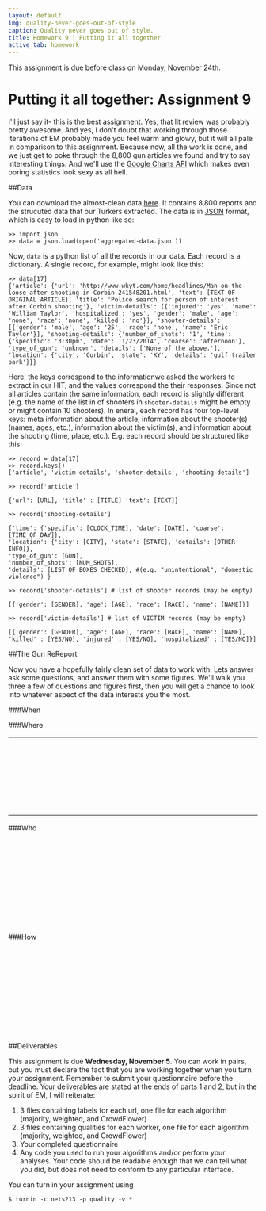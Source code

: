 ```yaml
---
layout: default
img: quality-never-goes-out-of-style
caption: Quality never goes out of style.
title: Homework 9 | Putting it all together 
active_tab: homework
---
```

<script type="text/javascript" src="https://www.google.com/jsapi"></script>

<script type="text/javascript">
google.load("visualization", "1.1", {packages:["corechart", "geochart", "calendar"]});
google.setOnLoadCallback(drawCharts);
function drawCharts() {
var oldData = google.visualization.arrayToDataTable([
["Gun", "Count"],
["Other handgun", 532],
["Pistol", 167],
["Shotgun", 161],
["Rifle", 159],
["Revolver", 76],
]);
var newData = google.visualization.arrayToDataTable([
["Gun", "Count"],
["Other handgun", 212],
["Shotgun", 118],
["Rifle", 90],
["Pistol", 84],
["Revolver", 32],
]);
var options = {};
var chartDiff = new google.visualization.PieChart(document.getElementById('guns_div'));
var diffData = chartDiff.computeDiff(oldData, newData);
chartDiff.draw(diffData, options);

var data = google.visualization.arrayToDataTable([
['State', 'Number of incidents'],
['Ak', 26],
['Al', 182],
['Ar', 65],
['Az', 146],
['Ca', 585],
['Co', 98],
['Ct', 73],
['Dc', 52],
['De', 33],
['Fl', 403],
['Ga', 139],
['Hi', 8],
['Ia', 31],
['Id', 20],
['Il', 325],
['In', 130],
['Ks', 87],
['Ky', 64],
['La', 168],
['Ma', 64],
['Md', 139],
['Me', 9],
['Mi', 160],
['Mn', 62],
['Mo', 166],
['Ms', 35],
['Mt', 19],
['Nc', 185],
['Nd', 6],
['Ne', 37],
['Nh', 10],
['Nj', 140],
['Nm', 25],
['Nv', 75],
['Ny', 244],
['Oh', 316],
['Ok', 87],
['Or', 68],
['Pa', 280],
['Ri', 22],
['Sc', 115],
['Sd', 4],
['Tn', 146],
['Tx', 431],
['Ut', 54],
['Va', 188],
['Vt', 10],
['Wa', 108],
['Wi', 97],
['Wv', 33],
['Wy', 5],
]);
var options = {
region : 'US',
displayMode: 'markers',
resolution: 'provinces',
colorAxis : {colors : ['#FF1919', '#800000']}
};
var chart = new google.visualization.GeoChart(document.getElementById('intentional_div'));
chart.draw(data, options);

var data = google.visualization.arrayToDataTable([
['State', 'Number of incidents'],
['Ak', 18],
['Al', 52],
['Ar', 24],
['Az', 49],
['Ca', 77],
['Co', 34],
['Ct', 15],
['Dc', 3],
['De', 11],
['Fl', 109],
['Ga', 62],
['Hi', 2],
['Ia', 26],
['Id', 10],
['Il', 48],
['In', 40],
['Ks', 32],
['Ky', 36],
['La', 32],
['Ma', 10],
['Md', 23],
['Me', 17],
['Mi', 56],
['Mn', 24],
['Mo', 47],
['Ms', 17],
['Mt', 21],
['Nc', 47],
['Nd', 8],
['Ne', 9],
['Nh', 8],
['Nj', 30],
['Nm', 7],
['Nv', 10],
['Ny', 54],
['Oh', 110],
['Ok', 35],
['Or', 32],
['Pa', 75],
['Sc', 46],
['Sd', 7],
['Tn', 69],
['Tx', 142],
['Ut', 22],
['Va', 47],
['Vt', 6],
['Wa', 42],
['Wi', 35],
['Wv', 11],
['Wy', 8],
]);
var options = {
region : 'US',
displayMode: 'markers',
resolution: 'provinces',
colorAxis : {colors : ['#3333FF', '#000066']}
};
var chart = new google.visualization.GeoChart(document.getElementById('unintentional_div'));
chart.draw(data, options);

var dataTable = new google.visualization.DataTable();
dataTable.addColumn({ type: 'date', id: 'Date' });
dataTable.addColumn({ type: 'number', id: 'Count' });
dataTable.addRows([
[ new Date(2013, 5, 17), 1.0],
[ new Date(2013, 0, 1), 2.0],
[ new Date(2014, 0, 1), 5.0],
[ new Date(2014, 0, 3), 1.0],
[ new Date(2014, 0, 6), 1.0],
[ new Date(2014, 0, 7), 1.0],
[ new Date(2014, 0, 8), 3.0],
[ new Date(2014, 0, 10), 1.0],
[ new Date(2014, 0, 11), 1.0],
[ new Date(2014, 0, 13), 1.0],
[ new Date(2013, 0, 13), 1.0],
[ new Date(2014, 0, 13), 1.0],
[ new Date(2014, 0, 14), 4.0],
[ new Date(2014, 0, 16), 4.0],
[ new Date(2014, 0, 18), 3.0],
[ new Date(2014, 0, 19), 1.0],
[ new Date(2014, 0, 20), 1.0],
[ new Date(2014, 0, 21), 1.0],
[ new Date(2013, 0, 22), 1.0],
[ new Date(2014, 0, 22), 2.0],
[ new Date(2014, 0, 23), 1.0],
[ new Date(2014, 0, 24), 1.0],
[ new Date(2013, 0, 26), 1.0],
[ new Date(2014, 0, 27), 2.0],
[ new Date(2013, 0, 28), 1.0],
[ new Date(2014, 0, 28), 3.0],
[ new Date(2014, 0, 29), 1.0],
[ new Date(2013, 0, 30), 1.0],
[ new Date(2014, 0, 30), 1.0],
[ new Date(2013, 0, 31), 1.0],
[ new Date(2014, 0, 31), 2.0],
[ new Date(2013, 1, 1), 2.0],
[ new Date(2014, 1, 1), 2.0],
[ new Date(2014, 1, 2), 1.0],
[ new Date(2013, 1, 3), 1.0],
[ new Date(2013, 1, 4), 2.0],
[ new Date(2014, 1, 4), 1.0],
[ new Date(2013, 1, 5), 1.0],
[ new Date(2014, 1, 5), 2.0],
[ new Date(2014, 1, 7), 5.0],
[ new Date(2013, 1, 8), 1.0],
[ new Date(2014, 1, 8), 1.0],
[ new Date(2014, 1, 9), 2.0],
[ new Date(2014, 1, 10), 1.0],
[ new Date(2014, 1, 10), 2.0],
[ new Date(2013, 1, 11), 1.0],
[ new Date(2014, 1, 11), 2.0],
[ new Date(2014, 1, 12), 2.0],
[ new Date(2014, 1, 13), 1.0],
[ new Date(2014, 1, 14), 2.0],
[ new Date(2014, 1, 15), 2.0],
[ new Date(2013, 1, 17), 1.0],
[ new Date(2014, 1, 17), 1.0],
[ new Date(2014, 1, 18), 3.0],
[ new Date(2013, 1, 19), 1.0],
[ new Date(2014, 1, 19), 2.0],
[ new Date(2013, 1, 20), 1.0],
[ new Date(2014, 1, 20), 2.0],
[ new Date(2013, 1, 21), 2.0],
[ new Date(2014, 1, 21), 2.0],
[ new Date(2014, 1, 22), 1.0],
[ new Date(2013, 1, 22), 1.0],
[ new Date(2014, 1, 24), 4.0],
[ new Date(2013, 1, 25), 1.0],
[ new Date(2014, 1, 25), 2.0],
[ new Date(2013, 1, 26), 2.0],
[ new Date(2014, 1, 26), 2.0],
[ new Date(2013, 1, 27), 1.0],
[ new Date(2014, 1, 27), 1.0],
[ new Date(2014, 1, 28), 1.0],
[ new Date(2013, 1, 6), 1.0],
[ new Date(2013, 2, 1), 2.0],
[ new Date(2014, 2, 2), 1.0],
[ new Date(2014, 2, 3), 2.0],
[ new Date(2014, 2, 4), 2.0],
[ new Date(2013, 2, 5), 3.0],
[ new Date(2014, 2, 5), 6.0],
[ new Date(2014, 2, 6), 3.0],
[ new Date(2013, 2, 7), 1.0],
[ new Date(2014, 2, 7), 3.0],
[ new Date(2013, 2, 8), 2.0],
[ new Date(2013, 2, 9), 1.0],
[ new Date(2014, 2, 9), 1.0],
[ new Date(2013, 2, 10), 1.0],
[ new Date(2014, 2, 10), 1.0],
[ new Date(2013, 2, 11), 1.0],
[ new Date(2014, 2, 11), 2.0],
[ new Date(2013, 2, 12), 2.0],
[ new Date(2014, 2, 13), 2.0],
[ new Date(2014, 2, 14), 4.0],
[ new Date(2013, 2, 15), 1.0],
[ new Date(2013, 2, 15), 1.0],
[ new Date(2014, 2, 15), 1.0],
[ new Date(2013, 2, 16), 1.0],
[ new Date(2014, 2, 16), 1.0],
[ new Date(2014, 2, 17), 2.0],
[ new Date(2014, 2, 18), 2.0],
[ new Date(2013, 2, 19), 1.0],
[ new Date(2014, 2, 19), 7.0],
[ new Date(2013, 2, 20), 1.0],
[ new Date(2014, 2, 20), 5.0],
[ new Date(2013, 2, 21), 2.0],
[ new Date(2013, 2, 22), 1.0],
[ new Date(2014, 2, 22), 3.0],
[ new Date(2013, 2, 23), 4.0],
[ new Date(2014, 2, 24), 1.0],
[ new Date(2013, 2, 24), 2.0],
[ new Date(2013, 2, 25), 1.0],
[ new Date(2014, 2, 25), 4.0],
[ new Date(2014, 2, 26), 2.0],
[ new Date(2013, 2, 27), 1.0],
[ new Date(2014, 2, 28), 2.0],
[ new Date(2013, 2, 29), 1.0],
[ new Date(2013, 2, 30), 1.0],
[ new Date(2014, 2, 30), 1.0],
[ new Date(2014, 2, 31), 4.0],
[ new Date(2014, 3, 1), 4.0],
[ new Date(2013, 3, 2), 1.0],
[ new Date(2014, 3, 2), 6.0],
[ new Date(2013, 3, 3), 5.0],
[ new Date(2014, 3, 3), 2.0],
[ new Date(2013, 3, 4), 1.0],
[ new Date(2014, 3, 4), 1.0],
[ new Date(2013, 3, 5), 2.0],
[ new Date(2014, 3, 5), 1.0],
[ new Date(2014, 3, 6), 3.0],
[ new Date(2014, 3, 7), 3.0],
[ new Date(2013, 3, 8), 1.0],
[ new Date(2014, 3, 8), 3.0],
[ new Date(2013, 3, 9), 1.0],
[ new Date(2014, 3, 9), 5.0],
[ new Date(2013, 3, 10), 2.0],
[ new Date(2014, 3, 10), 1.0],
[ new Date(2013, 3, 11), 1.0],
[ new Date(2013, 3, 13), 2.0],
[ new Date(2014, 3, 13), 1.0],
[ new Date(2013, 3, 14), 1.0],
[ new Date(2014, 3, 14), 4.0],
[ new Date(2013, 3, 15), 1.0],
[ new Date(2014, 3, 15), 5.0],
[ new Date(2013, 3, 16), 1.0],
[ new Date(2014, 3, 16), 1.0],
[ new Date(2013, 3, 17), 2.0],
[ new Date(2014, 3, 18), 2.0],
[ new Date(2013, 3, 19), 2.0],
[ new Date(2014, 3, 19), 1.0],
[ new Date(2013, 3, 20), 1.0],
[ new Date(2014, 3, 22), 3.0],
[ new Date(2013, 3, 23), 2.0],
[ new Date(2014, 3, 23), 3.0],
[ new Date(2013, 3, 24), 1.0],
[ new Date(2014, 3, 24), 2.0],
[ new Date(2013, 3, 25), 2.0],
[ new Date(2014, 3, 26), 3.0],
[ new Date(2013, 3, 27), 1.0],
[ new Date(2013, 3, 27), 1.0],
[ new Date(2014, 3, 28), 3.0],
[ new Date(2013, 3, 29), 1.0],
[ new Date(2014, 3, 29), 1.0],
[ new Date(2014, 3, 30), 1.0],
[ new Date(2014, 3, 30), 1.0],
[ new Date(2013, 4, 1), 2.0],
[ new Date(2014, 4, 1), 3.0],
[ new Date(2013, 4, 3), 1.0],
[ new Date(2014, 4, 3), 2.0],
[ new Date(2014, 4, 4), 1.0],
[ new Date(2014, 4, 5), 4.0],
[ new Date(2013, 4, 6), 2.0],
[ new Date(2014, 4, 6), 4.0],
[ new Date(2014, 4, 7), 4.0],
[ new Date(2013, 4, 8), 1.0],
[ new Date(2014, 4, 8), 2.0],
[ new Date(2013, 4, 9), 2.0],
[ new Date(2014, 4, 9), 1.0],
[ new Date(2014, 4, 10), 1.0],
[ new Date(2014, 4, 11), 2.0],
[ new Date(2014, 4, 12), 3.0],
[ new Date(2013, 4, 13), 3.0],
[ new Date(2014, 4, 13), 2.0],
[ new Date(2013, 4, 14), 2.0],
[ new Date(2014, 4, 14), 1.0],
[ new Date(2013, 4, 15), 1.0],
[ new Date(2014, 4, 15), 4.0],
[ new Date(2013, 4, 16), 3.0],
[ new Date(2014, 4, 16), 4.0],
[ new Date(2014, 4, 17), 1.0],
[ new Date(2013, 4, 18), 2.0],
[ new Date(2014, 4, 18), 2.0],
[ new Date(2013, 4, 19), 1.0],
[ new Date(2014, 4, 19), 7.0],
[ new Date(2013, 4, 20), 4.0],
[ new Date(2014, 4, 20), 2.0],
[ new Date(2014, 4, 21), 2.0],
[ new Date(2013, 4, 22), 2.0],
[ new Date(2014, 4, 22), 1.0],
[ new Date(2014, 4, 23), 2.0],
[ new Date(2013, 4, 24), 2.0],
[ new Date(2014, 4, 24), 1.0],
[ new Date(2014, 4, 25), 1.0],
[ new Date(2013, 4, 26), 3.0],
[ new Date(2014, 4, 26), 3.0],
[ new Date(2014, 4, 27), 4.0],
[ new Date(2014, 4, 28), 5.0],
[ new Date(2013, 4, 29), 2.0],
[ new Date(2014, 4, 29), 5.0],
[ new Date(2013, 4, 30), 1.0],
[ new Date(2014, 4, 30), 2.0],
[ new Date(2014, 4, 31), 3.0],
[ new Date(2013, 5, 1), 1.0],
[ new Date(2014, 5, 1), 1.0],
[ new Date(2013, 5, 2), 1.0],
[ new Date(2014, 5, 2), 5.0],
[ new Date(2013, 5, 3), 1.0],
[ new Date(2014, 5, 3), 4.0],
[ new Date(2013, 5, 4), 1.0],
[ new Date(2014, 5, 4), 2.0],
[ new Date(2013, 5, 5), 1.0],
[ new Date(2014, 5, 5), 1.0],
[ new Date(2013, 5, 6), 1.0],
[ new Date(2014, 5, 6), 1.0],
[ new Date(2013, 5, 7), 3.0],
[ new Date(2014, 5, 9), 1.0],
[ new Date(2013, 5, 10), 1.0],
[ new Date(2014, 5, 10), 1.0],
[ new Date(2014, 5, 11), 1.0],
[ new Date(2013, 5, 12), 3.0],
[ new Date(2014, 5, 13), 1.0],
[ new Date(2014, 5, 14), 1.0],
[ new Date(2013, 5, 17), 1.0],
[ new Date(2014, 5, 17), 3.0],
[ new Date(2013, 5, 18), 2.0],
[ new Date(2013, 5, 19), 2.0],
[ new Date(2014, 5, 19), 1.0],
[ new Date(2013, 5, 20), 2.0],
[ new Date(2013, 5, 21), 1.0],
[ new Date(2013, 5, 22), 3.0],
[ new Date(2014, 5, 22), 2.0],
[ new Date(2013, 5, 23), 1.0],
[ new Date(2014, 5, 24), 1.0],
[ new Date(2013, 5, 26), 1.0],
[ new Date(2014, 5, 26), 1.0],
[ new Date(2013, 5, 27), 2.0],
[ new Date(2014, 5, 27), 1.0],
[ new Date(2014, 5, 28), 1.0],
[ new Date(2013, 5, 29), 1.0],
[ new Date(2013, 5, 30), 1.0],
[ new Date(2014, 5, 30), 3.0],
[ new Date(2014, 5, 6), 1.0],
[ new Date(2013, 6, 1), 1.0],
[ new Date(2014, 6, 1), 2.0],
[ new Date(2013, 6, 2), 1.0],
[ new Date(2014, 6, 2), 2.0],
[ new Date(2013, 6, 3), 1.0],
[ new Date(2014, 6, 3), 1.0],
[ new Date(2013, 6, 4), 3.0],
[ new Date(2014, 6, 4), 2.0],
[ new Date(2013, 6, 5), 3.0],
[ new Date(2014, 6, 5), 1.0],
[ new Date(2013, 6, 6), 2.0],
[ new Date(2014, 6, 7), 1.0],
[ new Date(2013, 6, 7), 1.0],
[ new Date(2014, 6, 7), 1.0],
[ new Date(2013, 6, 8), 1.0],
[ new Date(2014, 6, 8), 1.0],
[ new Date(2014, 6, 9), 1.0],
[ new Date(2013, 6, 10), 1.0],
[ new Date(2013, 6, 10), 1.0],
[ new Date(2014, 6, 10), 1.0],
[ new Date(2013, 6, 11), 4.0],
[ new Date(2014, 6, 11), 1.0],
[ new Date(2013, 6, 12), 2.0],
[ new Date(2014, 6, 12), 1.0],
[ new Date(2013, 6, 13), 1.0],
[ new Date(2013, 6, 14), 2.0],
[ new Date(2014, 6, 15), 1.0],
[ new Date(2013, 6, 17), 1.0],
[ new Date(2013, 6, 18), 1.0],
[ new Date(2014, 6, 18), 1.0],
[ new Date(2013, 6, 20), 2.0],
[ new Date(2014, 6, 20), 1.0],
[ new Date(2013, 6, 21), 4.0],
[ new Date(2014, 6, 21), 1.0],
[ new Date(2013, 6, 22), 1.0],
[ new Date(2013, 6, 23), 1.0],
[ new Date(2014, 6, 23), 2.0],
[ new Date(2013, 6, 24), 2.0],
[ new Date(2013, 6, 25), 3.0],
[ new Date(2014, 6, 25), 3.0],
[ new Date(2013, 6, 26), 1.0],
[ new Date(2013, 6, 29), 1.0],
[ new Date(2013, 7, 1), 3.0],
[ new Date(2013, 7, 2), 1.0],
[ new Date(2013, 7, 5), 1.0],
[ new Date(2014, 7, 5), 1.0],
[ new Date(2013, 7, 6), 2.0],
[ new Date(2013, 7, 7), 1.0],
[ new Date(2013, 7, 8), 4.0],
[ new Date(2013, 7, 9), 1.0],
[ new Date(2013, 7, 10), 2.0],
[ new Date(2013, 7, 11), 1.0],
[ new Date(2013, 7, 12), 3.0],
[ new Date(2013, 7, 13), 5.0],
[ new Date(2013, 7, 14), 2.0],
[ new Date(2013, 7, 15), 2.0],
[ new Date(2013, 7, 18), 1.0],
[ new Date(2013, 7, 19), 1.0],
[ new Date(2013, 7, 19), 1.0],
[ new Date(2014, 7, 19), 1.0],
[ new Date(2013, 7, 20), 1.0],
[ new Date(2014, 7, 21), 1.0],
[ new Date(2013, 7, 25), 1.0],
[ new Date(2014, 7, 25), 1.0],
[ new Date(2013, 7, 30), 3.0],
[ new Date(2013, 7, 31), 1.0],
[ new Date(2013, 8, 2), 2.0],
[ new Date(2013, 8, 4), 4.0],
[ new Date(2013, 8, 5), 1.0],
[ new Date(2013, 8, 6), 1.0],
[ new Date(2013, 8, 8), 1.0],
[ new Date(2014, 8, 9), 1.0],
[ new Date(2013, 8, 1), 1.0],
[ new Date(2013, 8, 10), 3.0],
[ new Date(2013, 8, 11), 1.0],
[ new Date(2013, 8, 11), 1.0],
[ new Date(2013, 8, 13), 4.0],
[ new Date(2013, 8, 14), 1.0],
[ new Date(2013, 8, 16), 4.0],
[ new Date(2014, 8, 17), 1.0],
[ new Date(2013, 8, 17), 1.0],
[ new Date(2013, 8, 19), 1.0],
[ new Date(2013, 8, 2), 1.0],
[ new Date(2013, 8, 21), 3.0],
[ new Date(2013, 8, 23), 4.0],
[ new Date(2014, 8, 23), 1.0],
[ new Date(2013, 8, 24), 2.0],
[ new Date(2013, 8, 25), 1.0],
[ new Date(2013, 8, 26), 5.0],
[ new Date(2013, 8, 28), 1.0],
[ new Date(2014, 8, 28), 1.0],
[ new Date(2013, 8, 29), 1.0],
[ new Date(2013, 8, 30), 3.0],
[ new Date(2013, 0, 1), 2.0],
[ new Date(2014, 0, 1), 4.0],
[ new Date(2013, 0, 1), 5.0],
[ new Date(2014, 0, 1), 62.0],
[ new Date(2014, 0, 10), 1.0],
[ new Date(2013, 0, 10), 1.0],
[ new Date(2014, 0, 10), 9.0],
[ new Date(2014, 0, 11), 15.0],
[ new Date(2014, 0, 12), 1.0],
[ new Date(2014, 0, 12), 17.0],
[ new Date(2014, 0, 13), 21.0],
[ new Date(2014, 0, 14), 1.0],
[ new Date(2014, 0, 14), 25.0],
[ new Date(2014, 0, 15), 2.0],
[ new Date(2013, 0, 15), 3.0],
[ new Date(2014, 0, 15), 25.0],
[ new Date(2014, 0, 16), 1.0],
[ new Date(2013, 0, 16), 1.0],
[ new Date(2014, 0, 16), 21.0],
[ new Date(2014, 0, 17), 1.0],
[ new Date(2014, 0, 17), 19.0],
[ new Date(2013, 0, 18), 1.0],
[ new Date(2014, 0, 18), 10.0],
[ new Date(2014, 0, 19), 16.0],
[ new Date(2013, 0, 2), 1.0],
[ new Date(2014, 0, 2), 7.0],
[ new Date(2013, 0, 20), 2.0],
[ new Date(2014, 0, 20), 18.0],
[ new Date(2014, 0, 21), 1.0],
[ new Date(2013, 0, 21), 1.0],
[ new Date(2014, 0, 21), 19.0],
[ new Date(2013, 0, 22), 1.0],
[ new Date(2014, 0, 22), 25.0],
[ new Date(2013, 0, 23), 1.0],
[ new Date(2014, 0, 23), 20.0],
[ new Date(2014, 0, 24), 1.0],
[ new Date(2013, 0, 24), 2.0],
[ new Date(2014, 0, 24), 14.0],
[ new Date(2014, 0, 25), 1.0],
[ new Date(2013, 0, 25), 2.0],
[ new Date(2014, 0, 25), 8.0],
[ new Date(2013, 0, 26), 1.0],
[ new Date(2014, 0, 26), 1.0],
[ new Date(2013, 0, 26), 3.0],
[ new Date(2014, 0, 26), 6.0],
[ new Date(2014, 0, 27), 1.0],
[ new Date(2013, 0, 27), 1.0],
[ new Date(2014, 0, 27), 22.0],
[ new Date(2013, 0, 28), 1.0],
[ new Date(2014, 0, 28), 2.0],
[ new Date(2013, 0, 28), 7.0],
[ new Date(2014, 0, 28), 22.0],
[ new Date(2013, 0, 29), 7.0],
[ new Date(2014, 0, 29), 24.0],
[ new Date(2014, 0, 3), 7.0],
[ new Date(2014, 0, 30), 1.0],
[ new Date(2013, 0, 30), 6.0],
[ new Date(2014, 0, 30), 7.0],
[ new Date(2013, 0, 31), 4.0],
[ new Date(2014, 0, 31), 9.0],
[ new Date(2014, 0, 4), 12.0],
[ new Date(2014, 0, 5), 1.0],
[ new Date(2013, 0, 5), 1.0],
[ new Date(2014, 0, 5), 10.0],
[ new Date(2014, 0, 6), 20.0],
[ new Date(2014, 0, 7), 1.0],
[ new Date(2014, 0, 7), 12.0],
[ new Date(2013, 0, 8), 1.0],
[ new Date(2014, 0, 8), 15.0],
[ new Date(2014, 0, 9), 1.0],
[ new Date(2014, 0, 9), 19.0],
[ new Date(2013, 9, 2), 1.0],
[ new Date(2013, 9, 2), 3.0],
[ new Date(2014, 9, 4), 1.0],
[ new Date(2013, 9, 5), 1.0],
[ new Date(2013, 9, 6), 1.0],
[ new Date(2013, 9, 7), 2.0],
[ new Date(2013, 9, 8), 4.0],
[ new Date(2013, 9, 9), 5.0],
[ new Date(2013, 9, 1), 17.0],
[ new Date(2014, 9, 1), 1.0],
[ new Date(2013, 9, 10), 1.0],
[ new Date(2013, 9, 10), 23.0],
[ new Date(2013, 9, 11), 12.0],
[ new Date(2014, 9, 11), 1.0],
[ new Date(2013, 9, 12), 11.0],
[ new Date(2013, 9, 13), 12.0],
[ new Date(2014, 9, 13), 3.0],
[ new Date(2013, 9, 14), 18.0],
[ new Date(2014, 9, 14), 3.0],
[ new Date(2013, 9, 15), 18.0],
[ new Date(2013, 9, 16), 10.0],
[ new Date(2013, 9, 17), 1.0],
[ new Date(2013, 9, 17), 20.0],
[ new Date(2013, 9, 18), 1.0],
[ new Date(2013, 9, 18), 15.0],
[ new Date(2014, 9, 18), 1.0],
[ new Date(2013, 9, 19), 1.0],
[ new Date(2013, 9, 19), 12.0],
[ new Date(2013, 9, 2), 1.0],
[ new Date(2013, 9, 2), 19.0],
[ new Date(2013, 9, 20), 15.0],
[ new Date(2013, 9, 21), 2.0],
[ new Date(2013, 9, 21), 22.0],
[ new Date(2013, 9, 22), 18.0],
[ new Date(2013, 9, 23), 19.0],
[ new Date(2014, 9, 23), 1.0],
[ new Date(2014, 9, 24), 2.0],
[ new Date(2013, 9, 24), 16.0],
[ new Date(2014, 9, 24), 1.0],
[ new Date(2013, 9, 25), 11.0],
[ new Date(2013, 9, 26), 1.0],
[ new Date(2013, 9, 26), 7.0],
[ new Date(2014, 9, 26), 2.0],
[ new Date(2013, 9, 27), 1.0],
[ new Date(2013, 9, 27), 11.0],
[ new Date(2013, 9, 28), 17.0],
[ new Date(2014, 9, 28), 3.0],
[ new Date(2013, 9, 29), 1.0],
[ new Date(2013, 9, 29), 17.0],
[ new Date(2013, 9, 3), 10.0],
[ new Date(2013, 9, 30), 6.0],
[ new Date(2013, 9, 31), 19.0],
[ new Date(2013, 9, 4), 11.0],
[ new Date(2013, 9, 5), 1.0],
[ new Date(2013, 9, 5), 5.0],
[ new Date(2014, 9, 5), 1.0],
[ new Date(2013, 9, 6), 9.0],
[ new Date(2013, 9, 7), 2.0],
[ new Date(2013, 9, 7), 27.0],
[ new Date(2013, 9, 8), 12.0],
[ new Date(2013, 9, 9), 4.0],
[ new Date(2013, 9, 9), 19.0],
[ new Date(2013, 100, 10), 1.0],
[ new Date(2013, 10, 1), 1.0],
[ new Date(2013, 10, 2), 2.0],
[ new Date(2013, 10, 5), 1.0],
[ new Date(2013, 10, 6), 2.0],
[ new Date(2013, 10, 9), 2.0],
[ new Date(2013, 10, 1), 1.0],
[ new Date(2013, 10, 1), 12.0],
[ new Date(2013, 10, 10), 1.0],
[ new Date(2013, 10, 10), 8.0],
[ new Date(2013, 10, 11), 1.0],
[ new Date(2013, 10, 11), 11.0],
[ new Date(2013, 10, 12), 21.0],
[ new Date(2013, 10, 13), 19.0],
[ new Date(2013, 10, 14), 19.0],
[ new Date(2013, 10, 15), 1.0],
[ new Date(2013, 10, 15), 7.0],
[ new Date(2013, 10, 16), 9.0],
[ new Date(2013, 10, 17), 11.0],
[ new Date(2013, 10, 18), 23.0],
[ new Date(2013, 10, 19), 23.0],
[ new Date(2013, 10, 2), 5.0],
[ new Date(2013, 10, 20), 1.0],
[ new Date(2013, 10, 20), 22.0],
[ new Date(2013, 10, 21), 17.0],
[ new Date(2013, 10, 22), 1.0],
[ new Date(2013, 10, 22), 11.0],
[ new Date(2013, 10, 23), 1.0],
[ new Date(2013, 10, 23), 11.0],
[ new Date(2013, 10, 24), 14.0],
[ new Date(2013, 10, 25), 16.0],
[ new Date(2013, 10, 26), 1.0],
[ new Date(2013, 10, 26), 26.0],
[ new Date(2013, 10, 27), 1.0],
[ new Date(2013, 10, 27), 6.0],
[ new Date(2013, 10, 28), 5.0],
[ new Date(2013, 10, 29), 1.0],
[ new Date(2013, 10, 29), 4.0],
[ new Date(2013, 10, 3), 1.0],
[ new Date(2013, 10, 3), 6.0],
[ new Date(2013, 10, 30), 2.0],
[ new Date(2013, 10, 4), 14.0],
[ new Date(2013, 10, 5), 2.0],
[ new Date(2013, 10, 5), 14.0],
[ new Date(2013, 10, 6), 12.0],
[ new Date(2013, 10, 7), 2.0],
[ new Date(2013, 10, 7), 12.0],
[ new Date(2013, 10, 8), 8.0],
[ new Date(2013, 10, 9), 1.0],
[ new Date(2013, 10, 9), 6.0],
[ new Date(2013, 11, 1), 1.0],
[ new Date(2013, 11, 2), 1.0],
[ new Date(2013, 11, 5), 2.0],
[ new Date(2013, 11, 7), 1.0],
[ new Date(2013, 11, 9), 1.0],
[ new Date(2013, 11, 1), 2.0],
[ new Date(2013, 11, 10), 1.0],
[ new Date(2013, 11, 11), 5.0],
[ new Date(2013, 11, 12), 4.0],
[ new Date(2013, 11, 13), 6.0],
[ new Date(2013, 11, 14), 3.0],
[ new Date(2013, 11, 15), 3.0],
[ new Date(2013, 11, 16), 2.0],
[ new Date(2013, 11, 17), 4.0],
[ new Date(2013, 11, 18), 3.0],
[ new Date(2013, 11, 19), 2.0],
[ new Date(2013, 11, 2), 7.0],
[ new Date(2013, 11, 20), 1.0],
[ new Date(2013, 11, 20), 3.0],
[ new Date(2013, 11, 21), 1.0],
[ new Date(2013, 11, 24), 3.0],
[ new Date(2013, 11, 25), 1.0],
[ new Date(2013, 11, 27), 2.0],
[ new Date(2013, 11, 28), 1.0],
[ new Date(2013, 11, 28), 1.0],
[ new Date(2013, 11, 29), 2.0],
[ new Date(2013, 11, 3), 1.0],
[ new Date(2013, 11, 3), 9.0],
[ new Date(2013, 11, 30), 4.0],
[ new Date(2013, 11, 31), 1.0],
[ new Date(2013, 11, 31), 12.0],
[ new Date(2013, 11, 4), 2.0],
[ new Date(2013, 11, 5), 3.0],
[ new Date(2013, 11, 6), 3.0],
[ new Date(2013, 11, 7), 2.0],
[ new Date(2013, 11, 8), 6.0],
[ new Date(2013, 11, 9), 8.0],
[ new Date(2013, 1, 9), 1.0],
[ new Date(2013, 1, 1), 7.0],
[ new Date(2014, 1, 1), 8.0],
[ new Date(2013, 1, 10), 1.0],
[ new Date(2014, 1, 10), 1.0],
[ new Date(2013, 1, 10), 2.0],
[ new Date(2014, 1, 10), 22.0],
[ new Date(2013, 1, 11), 1.0],
[ new Date(2013, 1, 11), 11.0],
[ new Date(2014, 1, 11), 22.0],
[ new Date(2013, 1, 12), 6.0],
[ new Date(2014, 1, 12), 25.0],
[ new Date(2013, 1, 13), 3.0],
[ new Date(2014, 1, 13), 16.0],
[ new Date(2013, 1, 14), 8.0],
[ new Date(2014, 1, 14), 16.0],
[ new Date(2013, 1, 15), 6.0],
[ new Date(2014, 1, 15), 7.0],
[ new Date(2013, 1, 16), 1.0],
[ new Date(2013, 1, 16), 3.0],
[ new Date(2014, 1, 16), 13.0],
[ new Date(2014, 1, 17), 2.0],
[ new Date(2013, 1, 17), 5.0],
[ new Date(2014, 1, 17), 16.0],
[ new Date(2013, 1, 18), 8.0],
[ new Date(2014, 1, 18), 17.0],
[ new Date(2014, 1, 19), 1.0],
[ new Date(2013, 1, 19), 7.0],
[ new Date(2014, 1, 19), 26.0],
[ new Date(2014, 1, 2), 8.0],
[ new Date(2013, 1, 20), 1.0],
[ new Date(2013, 1, 20), 5.0],
[ new Date(2014, 1, 20), 16.0],
[ new Date(2013, 1, 21), 1.0],
[ new Date(2013, 1, 21), 8.0],
[ new Date(2014, 1, 21), 16.0],
[ new Date(2013, 1, 22), 1.0],
[ new Date(2013, 1, 22), 9.0],
[ new Date(2014, 1, 22), 11.0],
[ new Date(2013, 1, 23), 8.0],
[ new Date(2014, 1, 23), 8.0],
[ new Date(2013, 1, 24), 1.0],
[ new Date(2014, 1, 24), 2.0],
[ new Date(2013, 1, 24), 11.0],
[ new Date(2014, 1, 24), 25.0],
[ new Date(2014, 1, 25), 1.0],
[ new Date(2013, 1, 25), 9.0],
[ new Date(2014, 1, 25), 25.0],
[ new Date(2013, 1, 26), 13.0],
[ new Date(2014, 1, 26), 25.0],
[ new Date(2013, 1, 27), 12.0],
[ new Date(2014, 1, 27), 27.0],
[ new Date(2013, 1, 28), 1.0],
[ new Date(2013, 1, 28), 7.0],
[ new Date(2014, 1, 28), 12.0],
[ new Date(2014, 1, 3), 1.0],
[ new Date(2013, 1, 3), 1.0],
[ new Date(2014, 1, 3), 23.0],
[ new Date(2014, 1, 31), 1.0],
[ new Date(2013, 1, 4), 1.0],
[ new Date(2013, 1, 4), 5.0],
[ new Date(2014, 1, 4), 17.0],
[ new Date(2014, 1, 5), 2.0],
[ new Date(2013, 1, 5), 6.0],
[ new Date(2014, 1, 5), 18.0],
[ new Date(2013, 1, 6), 7.0],
[ new Date(2014, 1, 6), 22.0],
[ new Date(2013, 1, 7), 7.0],
[ new Date(2014, 1, 7), 14.0],
[ new Date(2013, 1, 8), 8.0],
[ new Date(2014, 1, 8), 9.0],
[ new Date(2013, 1, 9), 4.0],
[ new Date(2014, 1, 9), 10.0],
[ new Date(2013, 2, 15), 1.0],
[ new Date(2014, 2, 4), 1.0],
[ new Date(2014, 2, 7), 1.0],
[ new Date(2013, 2, 9), 1.0],
[ new Date(2014, 2, 9), 1.0],
[ new Date(2014, 2, 1), 1.0],
[ new Date(2013, 2, 1), 10.0],
[ new Date(2014, 2, 1), 13.0],
[ new Date(2013, 2, 10), 2.0],
[ new Date(2014, 2, 10), 1.0],
[ new Date(2013, 2, 10), 3.0],
[ new Date(2014, 2, 10), 34.0],
[ new Date(2014, 2, 11), 2.0],
[ new Date(2013, 2, 11), 11.0],
[ new Date(2014, 2, 11), 40.0],
[ new Date(2013, 2, 12), 11.0],
[ new Date(2014, 2, 12), 25.0],
[ new Date(2013, 2, 13), 6.0],
[ new Date(2014, 2, 13), 23.0],
[ new Date(2013, 2, 14), 1.0],
[ new Date(2013, 2, 14), 13.0],
[ new Date(2014, 2, 14), 16.0],
[ new Date(2013, 2, 15), 3.0],
[ new Date(2014, 2, 15), 10.0],
[ new Date(2013, 2, 16), 1.0],
[ new Date(2014, 2, 16), 3.0],
[ new Date(2013, 2, 16), 6.0],
[ new Date(2014, 2, 16), 11.0],
[ new Date(2013, 2, 17), 7.0],
[ new Date(2014, 2, 17), 28.0],
[ new Date(2013, 2, 18), 1.0],
[ new Date(2014, 2, 18), 1.0],
[ new Date(2013, 2, 18), 10.0],
[ new Date(2014, 2, 18), 16.0],
[ new Date(2013, 2, 19), 8.0],
[ new Date(2014, 2, 19), 17.0],
[ new Date(2013, 2, 2), 4.0],
[ new Date(2014, 2, 2), 8.0],
[ new Date(2014, 2, 20), 3.0],
[ new Date(2013, 2, 20), 8.0],
[ new Date(2014, 2, 20), 18.0],
[ new Date(2013, 2, 21), 1.0],
[ new Date(2013, 2, 21), 12.0],
[ new Date(2014, 2, 21), 11.0],
[ new Date(2013, 2, 22), 11.0],
[ new Date(2014, 2, 22), 11.0],
[ new Date(2014, 2, 23), 1.0],
[ new Date(2013, 2, 23), 4.0],
[ new Date(2014, 2, 23), 9.0],
[ new Date(2014, 2, 24), 2.0],
[ new Date(2013, 2, 24), 12.0],
[ new Date(2014, 2, 24), 17.0],
[ new Date(2014, 2, 25), 2.0],
[ new Date(2013, 2, 25), 8.0],
[ new Date(2014, 2, 25), 17.0],
[ new Date(2014, 2, 26), 2.0],
[ new Date(2013, 2, 26), 10.0],
[ new Date(2014, 2, 26), 28.0],
[ new Date(2013, 2, 27), 1.0],
[ new Date(2014, 2, 27), 2.0],
[ new Date(2013, 2, 27), 12.0],
[ new Date(2014, 2, 27), 14.0],
[ new Date(2013, 2, 28), 9.0],
[ new Date(2014, 2, 28), 7.0],
[ new Date(2013, 2, 29), 11.0],
[ new Date(2014, 2, 29), 6.0],
[ new Date(2013, 2, 3), 8.0],
[ new Date(2014, 2, 3), 15.0],
[ new Date(2013, 2, 30), 3.0],
[ new Date(2014, 2, 30), 5.0],
[ new Date(2013, 2, 31), 2.0],
[ new Date(2014, 2, 31), 1.0],
[ new Date(2013, 2, 31), 3.0],
[ new Date(2014, 2, 31), 23.0],
[ new Date(2013, 2, 4), 10.0],
[ new Date(2014, 2, 4), 12.0],
[ new Date(2014, 2, 5), 2.0],
[ new Date(2013, 2, 5), 8.0],
[ new Date(2014, 2, 5), 23.0],
[ new Date(2014, 2, 6), 2.0],
[ new Date(2013, 2, 6), 10.0],
[ new Date(2014, 2, 6), 19.0],
[ new Date(2013, 2, 7), 8.0],
[ new Date(2014, 2, 7), 16.0],
[ new Date(2014, 2, 8), 1.0],
[ new Date(2013, 2, 8), 11.0],
[ new Date(2014, 2, 8), 8.0],
[ new Date(2014, 2, 9), 1.0],
[ new Date(2013, 2, 9), 3.0],
[ new Date(2014, 2, 9), 10.0],
[ new Date(2013, 3, 3), 1.0],
[ new Date(2014, 3, 8), 1.0],
[ new Date(2013, 3, 9), 1.0],
[ new Date(2014, 3, 1), 1.0],
[ new Date(2013, 3, 1), 10.0],
[ new Date(2014, 3, 1), 27.0],
[ new Date(2014, 3, 10), 1.0],
[ new Date(2013, 3, 10), 5.0],
[ new Date(2014, 3, 10), 21.0],
[ new Date(2013, 3, 11), 1.0],
[ new Date(2014, 3, 11), 2.0],
[ new Date(2013, 3, 11), 11.0],
[ new Date(2014, 3, 11), 8.0],
[ new Date(2013, 3, 12), 4.0],
[ new Date(2014, 3, 12), 8.0],
[ new Date(2013, 3, 13), 6.0],
[ new Date(2014, 3, 13), 12.0],
[ new Date(2014, 3, 14), 2.0],
[ new Date(2013, 3, 14), 9.0],
[ new Date(2014, 3, 14), 31.0],
[ new Date(2013, 3, 15), 10.0],
[ new Date(2014, 3, 15), 26.0],
[ new Date(2013, 3, 16), 1.0],
[ new Date(2014, 3, 16), 1.0],
[ new Date(2013, 3, 16), 14.0],
[ new Date(2014, 3, 16), 34.0],
[ new Date(2014, 3, 17), 3.0],
[ new Date(2013, 3, 17), 7.0],
[ new Date(2014, 3, 17), 32.0],
[ new Date(2013, 3, 18), 8.0],
[ new Date(2014, 3, 18), 17.0],
[ new Date(2013, 3, 19), 3.0],
[ new Date(2014, 3, 19), 7.0],
[ new Date(2014, 3, 2), 2.0],
[ new Date(2013, 3, 2), 10.0],
[ new Date(2014, 3, 2), 25.0],
[ new Date(2014, 3, 20), 2.0],
[ new Date(2013, 3, 20), 3.0],
[ new Date(2014, 3, 20), 14.0],
[ new Date(2013, 3, 21), 5.0],
[ new Date(2014, 3, 21), 32.0],
[ new Date(2013, 3, 22), 8.0],
[ new Date(2014, 3, 22), 29.0],
[ new Date(2014, 3, 23), 1.0],
[ new Date(2013, 3, 23), 10.0],
[ new Date(2014, 3, 23), 17.0],
[ new Date(2013, 3, 24), 5.0],
[ new Date(2014, 3, 24), 20.0],
[ new Date(2013, 3, 25), 1.0],
[ new Date(2014, 3, 25), 1.0],
[ new Date(2013, 3, 25), 10.0],
[ new Date(2014, 3, 25), 10.0],
[ new Date(2013, 3, 26), 7.0],
[ new Date(2014, 3, 26), 7.0],
[ new Date(2013, 3, 27), 7.0],
[ new Date(2014, 3, 27), 12.0],
[ new Date(2013, 3, 28), 1.0],
[ new Date(2014, 3, 28), 1.0],
[ new Date(2013, 3, 28), 6.0],
[ new Date(2014, 3, 28), 17.0],
[ new Date(2014, 3, 29), 1.0],
[ new Date(2013, 3, 29), 10.0],
[ new Date(2014, 3, 29), 24.0],
[ new Date(2013, 3, 3), 1.0],
[ new Date(2014, 3, 3), 1.0],
[ new Date(2013, 3, 3), 12.0],
[ new Date(2014, 3, 3), 18.0],
[ new Date(2013, 3, 30), 1.0],
[ new Date(2014, 3, 30), 1.0],
[ new Date(2013, 3, 30), 12.0],
[ new Date(2014, 3, 30), 22.0],
[ new Date(2013, 3, 4), 10.0],
[ new Date(2014, 3, 4), 11.0],
[ new Date(2013, 3, 5), 4.0],
[ new Date(2014, 3, 5), 12.0],
[ new Date(2014, 3, 6), 1.0],
[ new Date(2013, 3, 6), 3.0],
[ new Date(2014, 3, 6), 14.0],
[ new Date(2013, 3, 7), 1.0],
[ new Date(2013, 3, 7), 4.0],
[ new Date(2014, 3, 7), 23.0],
[ new Date(2013, 3, 8), 1.0],
[ new Date(2014, 3, 8), 1.0],
[ new Date(2013, 3, 8), 13.0],
[ new Date(2014, 3, 8), 30.0],
[ new Date(2013, 3, 9), 1.0],
[ new Date(2014, 3, 9), 2.0],
[ new Date(2013, 3, 9), 18.0],
[ new Date(2014, 3, 9), 25.0],
[ new Date(2014, 4, 1), 1.0],
[ new Date(2013, 4, 1), 14.0],
[ new Date(2014, 4, 1), 22.0],
[ new Date(2013, 4, 10), 8.0],
[ new Date(2014, 4, 10), 12.0],
[ new Date(2013, 4, 11), 2.0],
[ new Date(2014, 4, 11), 8.0],
[ new Date(2014, 4, 12), 1.0],
[ new Date(2013, 4, 12), 5.0],
[ new Date(2014, 4, 12), 31.0],
[ new Date(2013, 4, 13), 15.0],
[ new Date(2014, 4, 13), 23.0],
[ new Date(2014, 4, 14), 1.0],
[ new Date(2013, 4, 14), 8.0],
[ new Date(2014, 4, 14), 32.0],
[ new Date(2014, 4, 15), 3.0],
[ new Date(2013, 4, 15), 19.0],
[ new Date(2014, 4, 15), 22.0],
[ new Date(2013, 4, 16), 11.0],
[ new Date(2014, 4, 16), 17.0],
[ new Date(2013, 4, 17), 1.0],
[ new Date(2013, 4, 17), 6.0],
[ new Date(2014, 4, 17), 17.0],
[ new Date(2013, 4, 18), 7.0],
[ new Date(2014, 4, 18), 8.0],
[ new Date(2014, 4, 19), 1.0],
[ new Date(2013, 4, 19), 8.0],
[ new Date(2014, 4, 19), 28.0],
[ new Date(2014, 4, 2), 1.0],
[ new Date(2013, 4, 2), 9.0],
[ new Date(2014, 4, 2), 16.0],
[ new Date(2014, 4, 20), 2.0],
[ new Date(2013, 4, 20), 13.0],
[ new Date(2014, 4, 20), 30.0],
[ new Date(2013, 4, 21), 1.0],
[ new Date(2014, 4, 21), 2.0],
[ new Date(2013, 4, 21), 12.0],
[ new Date(2014, 4, 21), 27.0],
[ new Date(2014, 4, 22), 3.0],
[ new Date(2013, 4, 22), 18.0],
[ new Date(2014, 4, 22), 34.0],
[ new Date(2013, 4, 23), 1.0],
[ new Date(2013, 4, 23), 14.0],
[ new Date(2014, 4, 23), 14.0],
[ new Date(2013, 4, 24), 1.0],
[ new Date(2013, 4, 24), 9.0],
[ new Date(2014, 4, 24), 12.0],
[ new Date(2014, 4, 25), 1.0],
[ new Date(2013, 4, 25), 4.0],
[ new Date(2014, 4, 25), 7.0],
[ new Date(2013, 4, 26), 9.0],
[ new Date(2014, 4, 26), 12.0],
[ new Date(2014, 4, 27), 2.0],
[ new Date(2013, 4, 27), 7.0],
[ new Date(2014, 4, 27), 32.0],
[ new Date(2013, 4, 28), 1.0],
[ new Date(2014, 4, 28), 1.0],
[ new Date(2013, 4, 28), 11.0],
[ new Date(2014, 4, 28), 23.0],
[ new Date(2013, 4, 29), 1.0],
[ new Date(2014, 4, 29), 3.0],
[ new Date(2013, 4, 29), 11.0],
[ new Date(2014, 4, 29), 28.0],
[ new Date(2014, 4, 3), 1.0],
[ new Date(2013, 4, 3), 8.0],
[ new Date(2014, 4, 3), 11.0],
[ new Date(2013, 4, 30), 1.0],
[ new Date(2014, 4, 30), 1.0],
[ new Date(2013, 4, 30), 2.0],
[ new Date(2014, 4, 30), 21.0],
[ new Date(2013, 4, 31), 6.0],
[ new Date(2014, 4, 31), 6.0],
[ new Date(2014, 4, 35), 1.0],
[ new Date(2013, 4, 4), 9.0],
[ new Date(2014, 4, 4), 12.0],
[ new Date(2013, 4, 5), 1.0],
[ new Date(2014, 4, 5), 2.0],
[ new Date(2013, 4, 5), 7.0],
[ new Date(2014, 4, 5), 25.0],
[ new Date(2013, 4, 6), 2.0],
[ new Date(2014, 4, 6), 2.0],
[ new Date(2013, 4, 6), 10.0],
[ new Date(2014, 4, 6), 24.0],
[ new Date(2014, 4, 7), 1.0],
[ new Date(2013, 4, 7), 9.0],
[ new Date(2014, 4, 7), 31.0],
[ new Date(2014, 4, 8), 1.0],
[ new Date(2013, 4, 8), 13.0],
[ new Date(2014, 4, 8), 22.0],
[ new Date(2013, 4, 9), 2.0],
[ new Date(2013, 4, 9), 11.0],
[ new Date(2014, 4, 9), 23.0],
[ new Date(2014, 5, 1), 1.0],
[ new Date(2013, 5, 5), 1.0],
[ new Date(2014, 5, 1), 1.0],
[ new Date(2013, 5, 1), 11.0],
[ new Date(2014, 5, 1), 10.0],
[ new Date(2014, 5, 10), 1.0],
[ new Date(2013, 5, 10), 7.0],
[ new Date(2014, 5, 10), 8.0],
[ new Date(2013, 5, 11), 9.0],
[ new Date(2014, 5, 11), 5.0],
[ new Date(2013, 5, 12), 2.0],
[ new Date(2013, 5, 12), 11.0],
[ new Date(2014, 5, 12), 5.0],
[ new Date(2013, 5, 13), 10.0],
[ new Date(2014, 5, 13), 7.0],
[ new Date(2013, 5, 14), 10.0],
[ new Date(2014, 5, 14), 2.0],
[ new Date(2013, 5, 15), 1.0],
[ new Date(2013, 5, 15), 8.0],
[ new Date(2014, 5, 15), 3.0],
[ new Date(2014, 5, 16), 1.0],
[ new Date(2013, 5, 16), 5.0],
[ new Date(2014, 5, 16), 5.0],
[ new Date(2013, 5, 17), 20.0],
[ new Date(2014, 5, 17), 5.0],
[ new Date(2013, 5, 18), 1.0],
[ new Date(2014, 5, 18), 1.0],
[ new Date(2013, 5, 18), 11.0],
[ new Date(2014, 5, 18), 9.0],
[ new Date(2013, 5, 19), 1.0],
[ new Date(2013, 5, 19), 9.0],
[ new Date(2014, 5, 19), 4.0],
[ new Date(2014, 5, 2), 1.0],
[ new Date(2013, 5, 2), 4.0],
[ new Date(2014, 5, 2), 28.0],
[ new Date(2013, 5, 20), 1.0],
[ new Date(2013, 5, 20), 11.0],
[ new Date(2014, 5, 20), 3.0],
[ new Date(2013, 5, 21), 5.0],
[ new Date(2014, 5, 21), 1.0],
[ new Date(2013, 5, 22), 8.0],
[ new Date(2014, 5, 22), 3.0],
[ new Date(2013, 5, 23), 8.0],
[ new Date(2014, 5, 23), 2.0],
[ new Date(2013, 5, 24), 1.0],
[ new Date(2013, 5, 24), 15.0],
[ new Date(2014, 5, 24), 1.0],
[ new Date(2013, 5, 25), 1.0],
[ new Date(2013, 5, 25), 20.0],
[ new Date(2014, 5, 25), 6.0],
[ new Date(2013, 5, 26), 1.0],
[ new Date(2013, 5, 26), 17.0],
[ new Date(2014, 5, 26), 6.0],
[ new Date(2014, 5, 27), 2.0],
[ new Date(2013, 5, 27), 13.0],
[ new Date(2014, 5, 27), 5.0],
[ new Date(2013, 5, 28), 14.0],
[ new Date(2014, 5, 28), 3.0],
[ new Date(2013, 5, 29), 7.0],
[ new Date(2014, 5, 29), 2.0],
[ new Date(2014, 5, 3), 2.0],
[ new Date(2013, 5, 3), 14.0],
[ new Date(2014, 5, 3), 27.0],
[ new Date(2013, 5, 30), 5.0],
[ new Date(2014, 5, 30), 3.0],
[ new Date(2013, 5, 31), 1.0],
[ new Date(2014, 5, 4), 1.0],
[ new Date(2013, 5, 4), 15.0],
[ new Date(2014, 5, 4), 27.0],
[ new Date(2013, 5, 5), 1.0],
[ new Date(2013, 5, 5), 13.0],
[ new Date(2014, 5, 5), 12.0],
[ new Date(2014, 5, 6), 1.0],
[ new Date(2013, 5, 6), 16.0],
[ new Date(2014, 5, 6), 3.0],
[ new Date(2013, 5, 7), 1.0],
[ new Date(2013, 5, 7), 6.0],
[ new Date(2014, 5, 7), 1.0],
[ new Date(2013, 5, 8), 7.0],
[ new Date(2014, 5, 8), 1.0],
[ new Date(2013, 5, 9), 8.0],
[ new Date(2014, 5, 9), 4.0],
[ new Date(2013, 6, 1), 1.0],
[ new Date(2013, 6, 8), 1.0],
[ new Date(2013, 6, 9), 1.0],
[ new Date(2013, 6, 1), 1.0],
[ new Date(2014, 6, 1), 1.0],
[ new Date(2013, 6, 1), 19.0],
[ new Date(2014, 6, 1), 6.0],
[ new Date(2013, 6, 10), 1.0],
[ new Date(2014, 6, 10), 1.0],
[ new Date(2013, 6, 10), 15.0],
[ new Date(2014, 6, 10), 4.0],
[ new Date(2013, 6, 11), 2.0],
[ new Date(2013, 6, 11), 11.0],
[ new Date(2014, 6, 11), 1.0],
[ new Date(2013, 6, 12), 1.0],
[ new Date(2013, 6, 12), 5.0],
[ new Date(2014, 6, 12), 4.0],
[ new Date(2013, 6, 13), 1.0],
[ new Date(2014, 6, 13), 1.0],
[ new Date(2013, 6, 13), 5.0],
[ new Date(2013, 6, 14), 4.0],
[ new Date(2014, 6, 14), 5.0],
[ new Date(2013, 6, 15), 24.0],
[ new Date(2014, 6, 15), 8.0],
[ new Date(2013, 6, 16), 16.0],
[ new Date(2014, 6, 16), 6.0],
[ new Date(2013, 6, 17), 2.0],
[ new Date(2013, 6, 17), 13.0],
[ new Date(2014, 6, 17), 2.0],
[ new Date(2013, 6, 18), 16.0],
[ new Date(2014, 6, 18), 3.0],
[ new Date(2013, 6, 19), 9.0],
[ new Date(2014, 6, 19), 2.0],
[ new Date(2013, 6, 2), 12.0],
[ new Date(2014, 6, 2), 10.0],
[ new Date(2013, 6, 20), 1.0],
[ new Date(2013, 6, 20), 5.0],
[ new Date(2014, 6, 20), 2.0],
[ new Date(2013, 6, 21), 1.0],
[ new Date(2014, 6, 21), 4.0],
[ new Date(2013, 6, 22), 1.0],
[ new Date(2013, 6, 22), 8.0],
[ new Date(2014, 6, 22), 6.0],
[ new Date(2014, 6, 23), 2.0],
[ new Date(2013, 6, 23), 14.0],
[ new Date(2014, 6, 23), 33.0],
[ new Date(2014, 6, 24), 2.0],
[ new Date(2013, 6, 24), 9.0],
[ new Date(2014, 6, 24), 17.0],
[ new Date(2014, 6, 25), 2.0],
[ new Date(2013, 6, 25), 14.0],
[ new Date(2014, 6, 25), 14.0],
[ new Date(2013, 6, 26), 10.0],
[ new Date(2014, 6, 26), 4.0],
[ new Date(2013, 6, 27), 8.0],
[ new Date(2014, 6, 27), 1.0],
[ new Date(2013, 6, 28), 1.0],
[ new Date(2013, 6, 28), 9.0],
[ new Date(2014, 6, 29), 1.0],
[ new Date(2013, 6, 29), 10.0],
[ new Date(2014, 6, 29), 3.0],
[ new Date(2013, 6, 3), 5.0],
[ new Date(2014, 6, 3), 5.0],
[ new Date(2013, 6, 30), 10.0],
[ new Date(2014, 6, 30), 1.0],
[ new Date(2013, 6, 31), 12.0],
[ new Date(2013, 6, 4), 10.0],
[ new Date(2014, 6, 4), 8.0],
[ new Date(2013, 6, 5), 2.0],
[ new Date(2013, 6, 5), 16.0],
[ new Date(2014, 6, 5), 5.0],
[ new Date(2013, 6, 6), 10.0],
[ new Date(2014, 6, 6), 4.0],
[ new Date(2013, 6, 7), 11.0],
[ new Date(2014, 6, 7), 2.0],
[ new Date(2013, 6, 8), 11.0],
[ new Date(2014, 6, 8), 4.0],
[ new Date(2013, 6, 9), 17.0],
[ new Date(2014, 6, 9), 2.0],
[ new Date(2013, 7, 9), 1.0],
[ new Date(2013, 7, 1), 2.0],
[ new Date(2013, 7, 1), 19.0],
[ new Date(2013, 7, 10), 12.0],
[ new Date(2013, 7, 11), 8.0],
[ new Date(2013, 7, 12), 1.0],
[ new Date(2013, 7, 12), 19.0],
[ new Date(2014, 7, 12), 2.0],
[ new Date(2013, 7, 13), 3.0],
[ new Date(2013, 7, 13), 17.0],
[ new Date(2014, 7, 13), 2.0],
[ new Date(2013, 7, 14), 14.0],
[ new Date(2014, 7, 14), 1.0],
[ new Date(2013, 7, 15), 1.0],
[ new Date(2013, 7, 15), 17.0],
[ new Date(2013, 7, 16), 3.0],
[ new Date(2014, 7, 16), 2.0],
[ new Date(2013, 7, 17), 5.0],
[ new Date(2013, 7, 18), 2.0],
[ new Date(2014, 7, 18), 3.0],
[ new Date(2013, 7, 19), 4.0],
[ new Date(2014, 7, 19), 4.0],
[ new Date(2014, 7, 2), 1.0],
[ new Date(2013, 7, 2), 7.0],
[ new Date(2013, 7, 20), 4.0],
[ new Date(2014, 7, 20), 3.0],
[ new Date(2013, 7, 21), 10.0],
[ new Date(2013, 7, 22), 2.0],
[ new Date(2013, 7, 22), 4.0],
[ new Date(2014, 7, 22), 1.0],
[ new Date(2013, 7, 23), 9.0],
[ new Date(2014, 7, 23), 1.0],
[ new Date(2013, 7, 24), 3.0],
[ new Date(2013, 7, 25), 3.0],
[ new Date(2013, 7, 26), 9.0],
[ new Date(2013, 7, 27), 1.0],
[ new Date(2013, 7, 27), 5.0],
[ new Date(2013, 7, 28), 1.0],
[ new Date(2013, 7, 28), 2.0],
[ new Date(2013, 7, 29), 6.0],
[ new Date(2013, 7, 3), 2.0],
[ new Date(2013, 7, 3), 10.0],
[ new Date(2013, 7, 30), 6.0],
[ new Date(2014, 7, 30), 1.0],
[ new Date(2013, 7, 31), 1.0],
[ new Date(2013, 7, 31), 11.0],
[ new Date(2013, 7, 4), 5.0],
[ new Date(2014, 7, 4), 4.0],
[ new Date(2013, 7, 5), 13.0],
[ new Date(2014, 7, 5), 2.0],
[ new Date(2013, 7, 6), 21.0],
[ new Date(2014, 7, 6), 3.0],
[ new Date(2013, 7, 7), 2.0],
[ new Date(2013, 7, 7), 16.0],
[ new Date(2014, 7, 7), 3.0],
[ new Date(2013, 7, 8), 18.0],
[ new Date(2013, 7, 9), 1.0],
[ new Date(2013, 7, 9), 5.0],
[ new Date(2013, 8, 3), 1.0],
[ new Date(2013, 8, 8), 1.0],
[ new Date(2013, 8, 1), 10.0],
[ new Date(2013, 8, 10), 14.0],
[ new Date(2014, 8, 10), 2.0],
[ new Date(2013, 8, 11), 16.0],
[ new Date(2014, 8, 11), 2.0],
[ new Date(2013, 8, 12), 1.0],
[ new Date(2013, 8, 12), 20.0],
[ new Date(2014, 8, 12), 1.0],
[ new Date(2013, 8, 13), 12.0],
[ new Date(2013, 8, 14), 9.0],
[ new Date(2013, 8, 15), 1.0],
[ new Date(2013, 8, 15), 7.0],
[ new Date(2013, 8, 16), 13.0],
[ new Date(2013, 8, 17), 20.0],
[ new Date(2013, 8, 18), 1.0],
[ new Date(2013, 8, 18), 15.0],
[ new Date(2013, 8, 19), 12.0],
[ new Date(2014, 8, 19), 1.0],
[ new Date(2013, 8, 2), 12.0],
[ new Date(2013, 8, 20), 1.0],
[ new Date(2013, 8, 20), 11.0],
[ new Date(2013, 8, 21), 9.0],
[ new Date(2013, 8, 22), 12.0],
[ new Date(2014, 8, 22), 2.0],
[ new Date(2013, 8, 23), 13.0],
[ new Date(2014, 8, 23), 1.0],
[ new Date(2013, 8, 24), 1.0],
[ new Date(2013, 8, 24), 15.0],
[ new Date(2013, 8, 25), 14.0],
[ new Date(2013, 8, 26), 1.0],
[ new Date(2013, 8, 26), 13.0],
[ new Date(2013, 8, 27), 8.0],
[ new Date(2013, 8, 28), 7.0],
[ new Date(2013, 8, 29), 5.0],
[ new Date(2014, 8, 29), 1.0],
[ new Date(2013, 8, 3), 1.0],
[ new Date(2013, 8, 3), 8.0],
[ new Date(2014, 8, 3), 1.0],
[ new Date(2013, 8, 30), 2.0],
[ new Date(2013, 8, 30), 15.0],
[ new Date(2014, 8, 30), 2.0],
[ new Date(2013, 8, 4), 1.0],
[ new Date(2013, 8, 4), 13.0],
[ new Date(2014, 8, 4), 1.0],
[ new Date(2013, 8, 5), 13.0],
[ new Date(2013, 8, 6), 11.0],
[ new Date(2014, 8, 6), 1.0],
[ new Date(2013, 8, 7), 11.0],
[ new Date(2013, 8, 8), 5.0],
[ new Date(2013, 8, 9), 17.0],
]);
var chart = new google.visualization.Calendar(document.getElementById('calendar_basic'));
var options = {
width : 750,
calendar: { cellSize: 10 },
};
chart.draw(dataTable, options);

var data = google.visualization.arrayToDataTable([
['Race', 'White', 'African Am.', 'Asian Am.', 'Hispanic', 'Other', { role: 'annotation' } ],
['White', 27.0 , 10.0, 5.0, 6.0, 1.0, ''],
['African Am.', 3.0 , 32.0, 0.0, 4.0, 0.0, ''],
['Hispanic', 2.0 , 2.0, 0.0, 30.0, 0.0, ''],
['Other', 0.0 , 0.0, 2.0, 0.0, 9.0, ''],
['Asian Am.', 0.0 , 0.0, 2.0, 0.0, 0.0, ''],
]);
var view = new google.visualization.DataView(data);
var options = {
width: 600,
height: 400,
legend: { position: 'top', maxLines: 3 },
bar: { groupWidth: '75%' },
hAxis : {title : 'Race of shooter'},
vAxis : {title : 'Number of reports by race of victim'},
isStacked: true,
};
var chart = new google.visualization.ColumnChart(document.getElementById("race_div"));
chart.draw(view, options);
};

</script>

<div class="alert alert-info">
This assignment is due before class on Monday, November 24th.
</div>

Putting it all together<span class="text-muted">: Assignment 9</span> 
=============================================================

I'll just say it- this is the best assignment. Yes, that lit review was probably pretty awesome. And yes, I don't doubt that working through those iterations of EM probably made you feel warm and glowy, but it will all pale in comparison to this assignment. Because now, all the work is done, and we just get to poke through the 8,800 gun articles we found and try to say interesting things. And we'll use the [Google Charts API]() which makes even boring statistics look sexy as all hell.

##Data

You can download the almost-clean data [here](). It contains 8,800 reports and the strucuted data that our Turkers extracted. The data is in [JSON]() format, which is easy to load in python like so:

<pre><code>>> import json
>> data = json.load(open('aggregated-data.json'))
</code></pre>

Now, <code>data</code> is a python list of all the records in our data. Each record is a dictionary. A single record, for example, might look like this:

<pre><code>>> data[17]
{'article': {'url': 'http://www.wkyt.com/home/headlines/Man-on-the-loose-after-shooting-in-Corbin-241548201.html', 'text': [TEXT OF ORIGINAL ARTICLE], 'title': 'Police search for person of interest after Corbin shooting'}, 'victim-details': [{'injured': 'yes', 'name': 'William Taylor', 'hospitalized': 'yes', 'gender': 'male', 'age': 'none', 'race': 'none', 'killed': 'no'}], 'shooter-details': [{'gender': 'male', 'age': '25', 'race': 'none', 'name': 'Eric Taylor'}], 'shooting-details': {'number_of_shots': '1', 'time': {'specific': '3:30pm', 'date': '1/23/2014', 'coarse': 'afternoon'}, 'type_of_gun': 'unknown', 'details': ['None of the above.'], 'location': {'city': 'Corbin', 'state': 'KY', 'details': 'gulf trailer park'}}}
</code></pre>

Here, the keys correspond to the informationwe asked the workers to extract in our HIT, and the values correspond the their responses. Since not all articles contain the same information, each record is slightly different (e.g. the name of the list in of shooters in <code>shooter-details</code> might be empty or might contain 10 shooters). In eneral, each record has four top-level keys: meta information about the article, information about the shooter(s) (names, ages, etc.), information about the victim(s), and information about the shooting (time, place, etc.). E.g. each record should be structured like this: 

<pre><code>>> record = data[17]
>> record.keys()
['article', 'victim-details', 'shooter-details', 'shooting-details']

>> record['article']

{'url': [URL], 'title' : [TITLE] 'text': [TEXT]}

>> record['shooting-details']

{'time': {'specific': [CLOCK_TIME], 'date': [DATE], 'coarse': [TIME_OF_DAY]}, 
'location': {'city': [CITY], 'state': [STATE], 'details': [OTHER INFO]},
'type_of_gun': [GUN], 
'number_of_shots': [NUM_SHOTS], 
'details': [LIST OF BOXES CHECKED], #(e.g. "unintentional", "domestic violence") }

>> record['shooter-details'] # list of shooter records (may be empty)

[{'gender': [GENDER], 'age': [AGE], 'race': [RACE], 'name': [NAME]}]

>> record['victim-details'] # list of VICTIM records (may be empty)

[{'gender': [GENDER], 'age': [AGE], 'race': [RACE], 'name': [NAME], 'killed' : [YES/NO], 'injured' : [YES/NO], 'hospitalized' : [YES/NO]}]
</code></pre>


##The Gun ReReport

Now you have a hopefully fairly clean set of data to work with. Lets answer ask some questions, and answer them with some figures. We'll walk you three a few of questions and figures first, then you will get a chance to look into whatever aspect of the data interests you the most.

###When
<div id="calendar_basic"></div>

###Where
<table><tr>
<td><div id="intentional_div" style="width: 400; height: 150px;"></div></td>
<td><div id="unintentional_div" style="width: 400px; height: 150px;"></div></td>
</tr></table>

###Who

<div id="race_div" style="width: 500px; height: 175;"></div>

###How

<div id="guns_div" style="width: 500px; height: 175;"></div>

##Deliverables

This assignment is due <b>Wednesday, November 5</b>. You can work in pairs, but you must declare the fact that you are working together when you turn your assignment. Remember to submit your questionnaire before the deadline.  Your deliverables are stated at the ends of parts 1 and 2, but in the spirit of EM, I will reiterate:

1. 3 files containing labels for each url, one file for each algorithm (majority, weighted, and CrowdFlower)
2. 3 files containing qualities for each worker, one file for each algorithm (majority, weighted, and CrowdFlower)
3. Your completed questionnaire 
4. Any code you used to run your algorithms and/or perform your analyses. Your code should be readable enough that we can tell what you did, but does not need to conform to any particular interface.

You can turn in your assignment using 

	$ turnin -c nets213 -p quality -v *
